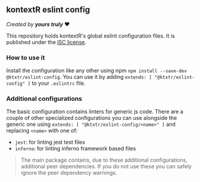 ## kontextR eslint config

_Created by **yours truly**_ :heart:

This repository holds kontextR's global eslint configuration files.
It is published under the [ISC license](https://opensource.org/licenses/ISC).

### How to use it
Install the configuration like any other using npm `npm install --save-dev @ktxtr/eslint-config`.
You can use it by adding `extends: [ "@ktxtr/eslint-config" ]` to your `.eslintrc` file.

### Additional configurations
The basic configuration contains linters for generic js code. There are a couple of other
specialized configurations you can use alongside the generic one using `extends: [
"@ktxtr/eslint-config/<name>" ]` and replacing `<name>` with one of:
- `jest`: for linting jest test files
- `inferno`: for linting inferno framework based files

> The main package contains, due to these additional configurations, additional peer dependencies. If
> you do not use these you can safely ignore the peer dependency warnings.
